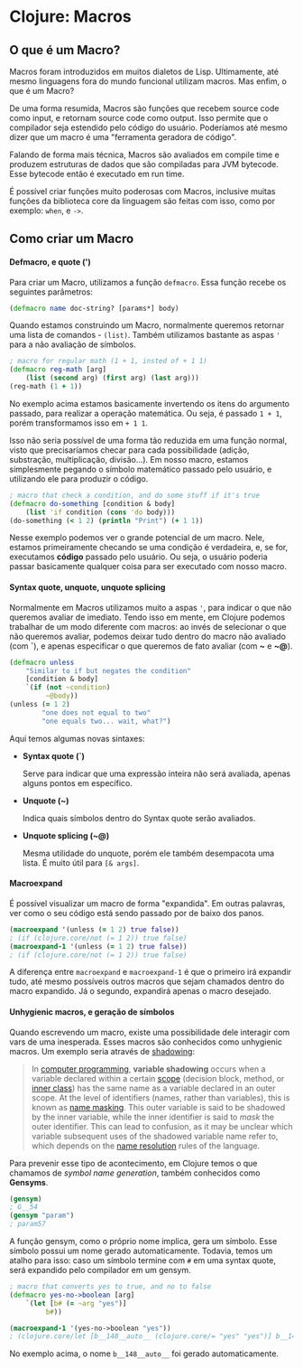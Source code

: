 # Clojure: Macros

## O que é um Macro?

Macros foram introduzidos em muitos dialetos de Lisp. Ultimamente, até mesmo linguagens fora do mundo funcional utilizam macros. Mas enfim, o que é um Macro?

De uma forma resumida, Macros são funções que recebem source code como input, e retornam source code como output. Isso permite que o compilador seja estendido pelo código do usuário. Poderíamos até mesmo dizer que um macro é uma "ferramenta geradora de código".

Falando de forma mais técnica, Macros são avaliados em compile time e produzem estruturas de dados que são compiladas para JVM bytecode. Esse bytecode então é executado em run time.

É possível criar funções muito poderosas com Macros, inclusive muitas funções da biblioteca core da linguagem são feitas com isso, como por exemplo: `when`, e `->`.



## Como criar um Macro

#### Defmacro, e quote (')

Para criar um Macro, utilizamos a função `defmacro`. Essa função recebe os seguintes parâmetros:

```clojure
(defmacro name doc-string? [params*] body)
```

Quando estamos construindo um Macro, normalmente queremos retornar uma lista de comandos - `(list)`. Também utilizamos bastante as aspas `'` para a não avaliação de símbolos.

```clojure
; macro for regular math (1 + 1, insted of + 1 1)
(defmacro reg-math [arg]
    (list (second arg) (first arg) (last arg)))
(reg-math (1 + 1))
```

No exemplo acima estamos basicamente invertendo os itens do argumento passado, para realizar a operação matemática. Ou seja, é passado `1 + 1`, porém transformamos isso em `+ 1 1`.

Isso não seria possível de uma forma tão reduzida em uma função normal, visto que precisaríamos checar para cada possibilidade (adição, substração, multiplicação, divisão...). Em nosso macro, estamos simplesmente pegando o símbolo matemático passado pelo usuário, e utilizando ele para produzir o código.

```clojure
; macro that check a condition, and do some stuff if it's true
(defmacro do-something [condition & body]
    (list 'if condition (cons 'do body)))
(do-something (< 1 2) (println "Print") (+ 1 1))
```

Nesse exemplo podemos ver o grande potencial de um macro. Nele, estamos primeiramente checando se uma condição é verdadeira, e, se for, executamos **código** passado pelo usuário. Ou seja, o usuário poderia passar basicamente qualquer coisa para ser executado com nosso macro.

#### Syntax quote, unquote, unquote splicing

Normalmente em Macros utilizamos muito a aspas `'`, para indicar o que não queremos avaliar de imediato. Tendo isso em mente, em Clojure podemos trabalhar de um modo diferente com macros: ao invés de selecionar o que não queremos avaliar, podemos deixar tudo dentro do macro não avaliado (com **`**), e apenas especificar o que queremos de fato avaliar (com **~** e **~@**).

```clojure
(defmacro unless
    "Similar to if but negates the condition"
    [condition & body]
    `(if (not ~condition)
         ~@body))
(unless (= 1 2) 
        "one does not equal to two"
        "one equals two... wait, what?")
```

Aqui temos algumas novas sintaxes:

* **Syntax quote (`)**

  Serve para indicar que uma expressão inteira não será avaliada, apenas alguns pontos em específico.

* **Unquote (~)**

  Indica quais símbolos dentro do Syntax quote serão avaliados.

* **Unquote splicing (~@)**

  Mesma utilidade do unquote, porém ele também desempacota uma lista. É muito útil para `[& args]`.

#### Macroexpand

É possível visualizar um macro de forma "expandida". Em outras palavras, ver como o seu código está sendo passado por de baixo dos panos.

```clojure
(macroexpand '(unless (= 1 2) true false))
; (if (clojure.core/not (= 1 2)) true false)
(macroexpand-1 '(unless (= 1 2) true false))
; (if (clojure.core/not (= 1 2)) true false)
```

A diferença entre `macroexpand` e `macroexpand-1` é que o primeiro irá expandir tudo, até mesmo possíveis outros macros que sejam chamados dentro do macro expandido. Já o segundo, expandirá apenas o macro desejado.

#### Unhygienic macros, e geração de símbolos

Quando escrevendo um macro, existe uma possibilidade dele interagir com vars de uma inesperada. Esses macros são conhecidos como unhygienic macros. Um exemplo seria através de [shadowing](https://en.wikipedia.org/wiki/Variable_shadowing):

> In [computer programming](https://en.wikipedia.org/wiki/Computer_programming), **variable shadowing** occurs when a variable declared within a certain [scope](https://en.wikipedia.org/wiki/Scope_(computer_science)) (decision block, method, or [inner class](https://en.wikipedia.org/wiki/Inner_class)) has the same name as a variable declared in an outer scope. At the level of identifiers (names, rather than variables), this is known as [name masking](https://en.wikipedia.org/wiki/Name_resolution_(programming_languages)#Name_masking). This outer variable is said to be shadowed by the inner variable, while the inner identifier is said to *mask* the outer identifier. This can lead to confusion, as it may be unclear which variable subsequent uses of the shadowed variable name refer to, which depends on the [name resolution](https://en.wikipedia.org/wiki/Name_resolution_(programming_languages)) rules of the language.

Para prevenir esse tipo de acontecimento, em Clojure temos o que chamamos de *symbol name generation*, também conhecidos como **Gensyms**.

```clojure
(gensym)
; G__54
(gensym "param")
; param57
```

A função gensym, como o próprio nome implica, gera um símbolo. Esse símbolo possui um nome gerado automaticamente. Todavia, temos um atalho para isso: caso um símbolo termine com `#` em uma syntax quote, será expandido pelo compilador em um gensym.

```clojure
; macro that converts yes to true, and no to false
(defmacro yes-no->boolean [arg]
    `(let [b# (= ~arg "yes")]
         b#))

(macroexpand-1 '(yes-no->boolean "yes"))
; (clojure.core/let [b__148__auto__ (clojure.core/= "yes" "yes")] b__148__auto__)
```

No exemplo acima, o nome `b__148__auto__` foi gerado automaticamente.

